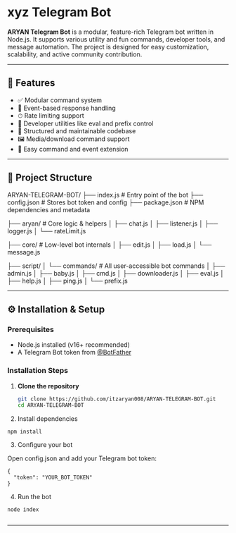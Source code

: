 # xyz Telegram Bot

**ARYAN Telegram Bot** is a modular, feature-rich Telegram bot written in Node.js. It supports various utility and fun commands, developer tools, and message automation. The project is designed for easy customization, scalability, and active community contribution.

---

## 🚀 Features

- ✅ Modular command system
- 💬 Event-based response handling
- ⏱ Rate limiting support
- 🧰 Developer utilities like eval and prefix control
- 📁 Structured and maintainable codebase
- 🖼 Media/download command support
- 🧩 Easy command and event extension

---

## 📁 Project Structure

ARYAN-TELEGRAM-BOT/ ├── index.js                  # Entry point of the bot ├── config.json               # Stores bot token and config ├── package.json              # NPM dependencies and metadata

├── aryan/                    # Core logic & helpers │   ├── chat.js │   ├── listener.js │   ├── logger.js │   └── rateLimit.js

├── core/                     # Low-level bot internals │   ├── edit.js │   ├── load.js │   └── message.js

├── script/ │   └── commands/             # All user-accessible bot commands │       ├── admin.js │       ├── baby.js │       ├── cmd.js │       ├── downloader.js │       ├── eval.js │       ├── help.js │       ├── ping.js │       └── prefix.js

---

## ⚙️ Installation & Setup

### Prerequisites

- Node.js installed (v16+ recommended)
- A Telegram Bot token from [@BotFather](https://t.me/BotFather)

### Installation Steps

1. **Clone the repository**
   ```bash
   git clone https://github.com/itzaryan008/ARYAN-TELEGRAM-BOT.git
   cd ARYAN-TELEGRAM-BOT

2. Install dependencies

```
npm install
```

3. Configure your bot

Open config.json and add your Telegram bot token:

```
{
  "token": "YOUR_BOT_TOKEN"
}

```

4. Run the bot

```
node index


```

---

